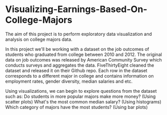 # Visualizing-Earnings-Based-On-College-Majors
The aim of this project is to perform exploratory data visualization and analysis on college majors data.

In this project we'll be working with a dataset on the job outcomes of students who graduated from college between 2010 and 2012. The original data on job outcomes was released by American Community Survey which conducts surveys and aggregates the data. FiveThirtyEight cleaned the dataset and released it on their Github repo.
Each row in the dataset corresponds to a different major in college and contains information on employment rates, gender diversity, median salaries and etc. 

Using visualizations, we can begin to explore questions from the dataset such as:
Do students in more popular majors make more money? (Using scatter plots)
What's the most common median salary? (Using histograms)
Which category of majors have the most students? (Using bar plots)
